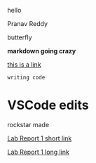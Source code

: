 hello

Pranav Reddy

butterfly 

**markdown going crazy**

[this is a link](https://apnews.com/)

`writing code`

# VSCode edits
rockstar made

[Lab Report 1 short link](lab-report-1-week-2.html)

[Lab Report 1 long link](https://<your-username>.github.io/<your-lab-reports-repo>/lab-report-1-week-2.html)
